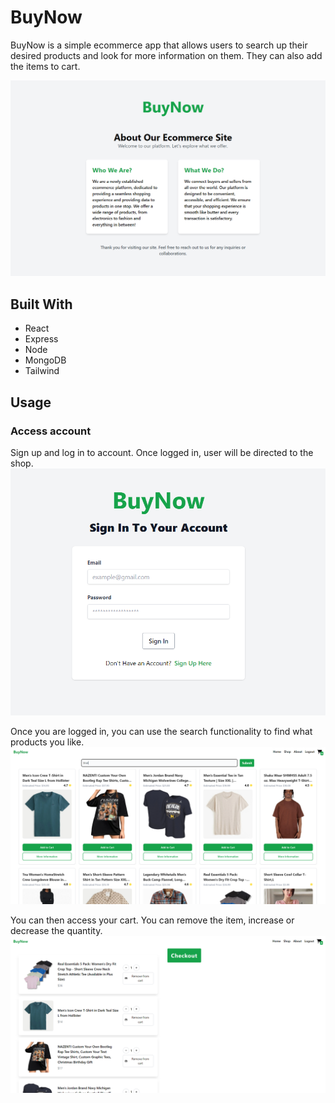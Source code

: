 # BuyNow

BuyNow is a simple ecommerce app that allows users to search up their desired products and look for more information on them. They can also add the items to cart.

![Alt text](image-2.png)

## Built With
* React 
* Express
* Node
* MongoDB
* Tailwind

## Usage
### Access account
Sign up and log in to account. Once logged in, user will be directed to the shop. 
![Alt text](image-3.png)

Once you are logged in, you can use the search functionality to find what products you like. 
![Alt text](image.png)

You can then access your cart. You can remove the item, increase or decrease the quantity.
![Alt text](image-1.png)


